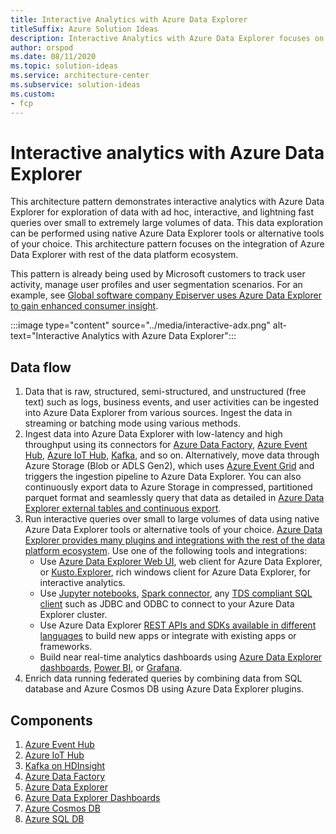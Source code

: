 ```yaml
---
title: Interactive Analytics with Azure Data Explorer
titleSuffix: Azure Solution Ideas
description: Interactive Analytics with Azure Data Explorer focuses on integration of Azure Data Explorer with the rest of the data platform ecosystem.
author: orspod
ms.date: 08/11/2020
ms.topic: solution-ideas
ms.service: architecture-center
ms.subservice: solution-ideas
ms.custom:
- fcp
---
```


# Interactive analytics with Azure Data Explorer

This architecture pattern demonstrates interactive analytics with Azure Data Explorer for exploration of data with ad hoc, interactive, and lightning fast queries over small to extremely large volumes of data. This data exploration can be performed using native Azure Data Explorer tools or alternative tools of your choice. This architecture pattern focuses on the integration of Azure Data Explorer with rest of the data platform ecosystem.

This pattern is already being used by Microsoft customers to track user activity, manage user profiles and user segmentation scenarios. For an example, see [Global software company Episerver uses Azure Data Explorer to gain enhanced consumer insight](https://customers.microsoft.com/en-us/story/817285-episerver-professional-services-azure-sweden).

:::image type="content" source="../media/interactive-adx.png" alt-text="Interactive Analytics with Azure Data Explorer":::

## Data flow 

1. Data that is raw, structured, semi-structured, and unstructured (free text) such as logs, business events, and user activities can be ingested into Azure Data Explorer from various sources. Ingest the data in streaming or batching mode using various methods.
1. Ingest data into Azure Data Explorer with low-latency and high throughput using its connectors for [Azure Data Factory](https://docs.microsoft.com/azure/data-explorer/data-factory-integration), [Azure Event Hub](https://docs.microsoft.com/azure/data-explorer/ingest-data-event-hub), [Azure IoT Hub](https://docs.microsoft.com/azure/data-explorer/ingest-data-iot-hub), [Kafka](https://docs.microsoft.com/azure/data-explorer/ingest-data-kafka), and so on. Alternatively, move data through Azure Storage (Blob or ADLS Gen2), which uses [Azure Event Grid](https://docs.microsoft.com/azure/data-explorer/ingest-data-event-grid) and triggers the ingestion pipeline to Azure Data Explorer. You can also continuously export data to Azure Storage in compressed, partitioned parquet format and seamlessly query that data as detailed in [Azure Data Explorer external tables and continuous export](https://docs.microsoft.com/azure/data-explorer/kusto/management/data-export/continuous-data-export).
1. Run interactive queries over small to large volumes of data using native Azure Data Explorer tools or alternative tools of your choice. [Azure Data Explorer provides many plugins and integrations with the rest of the data platform ecosystem](https://docs.microsoft.com/azure/data-explorer/tools-integrations-overview). Use one of the following tools and integrations:
    * Use [Azure Data Explorer Web UI](https://docs.microsoft.com/azure/data-explorer/web-query-data), web client for Azure Data Explorer, or [Kusto.Explorer](https://docs.microsoft.com/azure/data-explorer/kusto/tools/kusto-explorer), rich windows client for Azure Data Explorer, for interactive analytics.
    * Use [Jupyter notebooks](https://docs.microsoft.com/azure/data-explorer/kqlmagic), [Spark connector](https://docs.microsoft.com/azure/data-explorer/spark-connector), any [TDS compliant SQL client](https://docs.microsoft.com/azure/data-explorer/kusto/api/tds/clients/) such as JDBC and ODBC to connect to your Azure Data Explorer cluster.
    * Use Azure Data Explorer [REST APIs and SDKs available in different languages](https://docs.microsoft.com/azure/data-explorer/kusto/api/client-libraries) to build new apps or integrate with existing apps or frameworks. 
    * Build near real-time analytics dashboards using [Azure Data Explorer dashboards](https://docs.microsoft.com/azure/data-explorer/azure-data-explorer-dashboards), [Power BI](https://docs.microsoft.com/azure/data-exlorer/power-bi-best-practices), or [Grafana](https://docs.microsoft.com/azure/data-explorer/grafana).
1. Enrich data running federated queries by combining data from SQL database and Azure Cosmos DB using Azure Data Explorer plugins.

## Components

1. [Azure Event Hub](https://azure.microsoft.com/services/event-hubs/)
2. [Azure IoT Hub](https://azure.microsoft.com/services/iot-hub/)
3. [Kafka on HDInsight](https://docs.microsoft.com/azure/hdinsight/kafka/apache-kafka-introduction)
4. [Azure Data Factory](https://azure.microsoft.com/services/data-factory/)
5. [Azure Data Explorer](https://azure.microsoft.com/services/data-explorer/)
6. [Azure Data Explorer Dashboards](https://docs.microsoft.com/azure/data-explorer/azure-data-explorer-dashboards)
7. [Azure Cosmos DB](https://azure.microsoft.com/services/cosmos-db/)
8. [Azure SQL DB](https://azure.microsoft.com/services/sql-database/)
